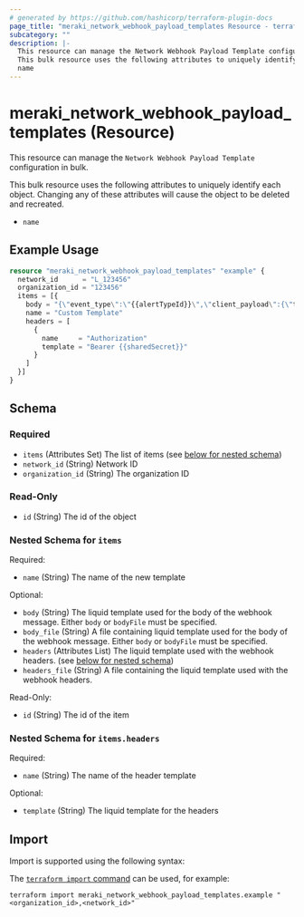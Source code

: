 ```yaml
---
# generated by https://github.com/hashicorp/terraform-plugin-docs
page_title: "meraki_network_webhook_payload_templates Resource - terraform-provider-meraki"
subcategory: ""
description: |-
  This resource can manage the Network Webhook Payload Template configuration in bulk.
  This bulk resource uses the following attributes to uniquely identify each object. Changing any of these attributes will cause the object to be deleted and recreated.
  name
---
```


# meraki_network_webhook_payload_templates (Resource)

This resource can manage the `Network Webhook Payload Template` configuration in bulk.

This bulk resource uses the following attributes to uniquely identify each object. Changing any of these attributes will cause the object to be deleted and recreated.
- `name`

## Example Usage

```terraform
resource "meraki_network_webhook_payload_templates" "example" {
  network_id      = "L_123456"
  organization_id = "123456"
  items = [{
    body = "{\"event_type\":\"{{alertTypeId}}\",\"client_payload\":{\"text\":\"{{alertData}}\"}}"
    name = "Custom Template"
    headers = [
      {
        name     = "Authorization"
        template = "Bearer {{sharedSecret}}"
      }
    ]
  }]
}
```

<!-- schema generated by tfplugindocs -->
## Schema

### Required

- `items` (Attributes Set) The list of items (see [below for nested schema](#nestedatt--items))
- `network_id` (String) Network ID
- `organization_id` (String) The organization ID

### Read-Only

- `id` (String) The id of the object

<a id="nestedatt--items"></a>
### Nested Schema for `items`

Required:

- `name` (String) The name of the new template

Optional:

- `body` (String) The liquid template used for the body of the webhook message. Either `body` or `bodyFile` must be specified.
- `body_file` (String) A file containing liquid template used for the body of the webhook message. Either `body` or `bodyFile` must be specified.
- `headers` (Attributes List) The liquid template used with the webhook headers. (see [below for nested schema](#nestedatt--items--headers))
- `headers_file` (String) A file containing the liquid template used with the webhook headers.

Read-Only:

- `id` (String) The id of the item

<a id="nestedatt--items--headers"></a>
### Nested Schema for `items.headers`

Required:

- `name` (String) The name of the header template

Optional:

- `template` (String) The liquid template for the headers

## Import

Import is supported using the following syntax:

The [`terraform import` command](https://developer.hashicorp.com/terraform/cli/commands/import) can be used, for example:

```shell
terraform import meraki_network_webhook_payload_templates.example "<organization_id>,<network_id>"
```
